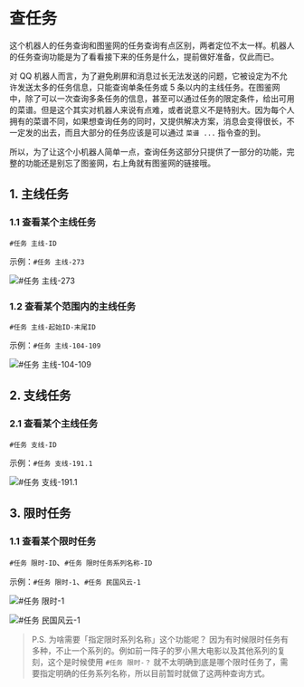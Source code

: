# 查任务

这个机器人的任务查询和图鉴网的任务查询有点区别，两者定位不太一样。机器人的任务查询功能是为了看看接下来的任务是什么，提前做好准备，仅此而已。

对 QQ 机器人而言，为了避免刷屏和消息过长无法发送的问题，它被设定为不允许发送太多的任务信息，只能查询单条任务或 5 条以内的主线任务。在图鉴网中，除了可以一次查询多条任务的信息，甚至可以通过任务的限定条件，给出可用的菜谱。但是这个其实对机器人来说有点难，或者说意义不是特别大。因为每个人拥有的菜谱不同，如果想查询任务的同时，又提供解决方案，消息会变得很长，不一定发的出去，而且大部分的任务应该是可以通过 `菜谱 ...` 指令查的到。

所以，为了让这个小机器人简单一点，查询任务这部分只提供了一部分的功能，完整的功能还是别忘了图鉴网，右上角就有图鉴网的链接哦。

## 1. 主线任务 

### 1.1 查看某个主线任务

`#任务 主线-ID`

示例：`#任务 主线-273`

![#任务 主线-273]()

### 1.2 查看某个范围内的主线任务

`#任务 主线-起始ID-末尾ID`

示例：`#任务 主线-104-109`

![#任务 主线-104-109]()

## 2. 支线任务 

### 2.1 查看某个主线任务

`#任务 支线-ID`

示例：`#任务 支线-191.1`

![#任务 支线-191.1]()

## 3. 限时任务 

### 1.1 查看某个限时任务

`#任务 限时-ID`、`#任务 限时任务系列名称-ID`

示例：`#任务 限时-1`、`#任务 民国风云-1`

![#任务 限时-1]()

![#任务 民国风云-1]()

> P.S. 为啥需要「指定限时系列名称」这个功能呢？
> 因为有时候限时任务有多种，不止一个系列的。例如前一阵子的罗小黑大电影以及其他系列的复刻，这个是时候使用 `#任务 限时-？` 就不太明确到底是哪个限时任务了，需要指定明确的任务系列名称，所以目前暂时就做了这两种查询方式。
